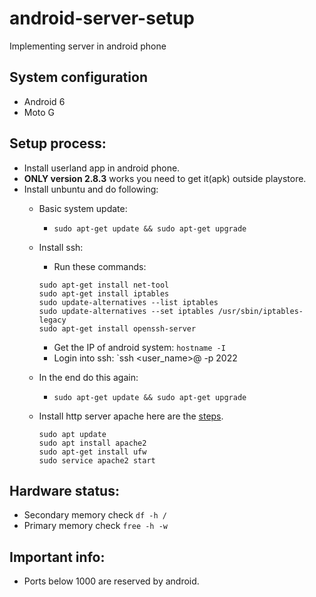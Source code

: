 # android-server-setup
Implementing server in android phone

## System configuration
* Android 6
* Moto G

## Setup process:
* Install userland app in android phone.
* **ONLY version 2.8.3** works you need to get it(apk) outside playstore.
* Install unbuntu and do following:
   *  Basic system update:
      *  `sudo apt-get update && sudo apt-get upgrade`
   *  Install ssh:
      *  Run these commands:
      ```
      sudo apt-get install net-tool
      sudo apt-get install iptables
      sudo update-alternatives --list iptables
      sudo update-alternatives --set iptables /usr/sbin/iptables-legacy
      sudo apt-get install openssh-server 
      ```
      *  Get the IP of android system:  `hostname -I`
      * Login into ssh: `ssh <user_name>@<ip of system> -p 2022
    
   *  In the end do this again:
      *  `sudo apt-get update && sudo apt-get upgrade`
   *  Install http server apache here are the [steps](https://ubuntu.com/tutorials/install-and-configure-apache#2-installing-apache).
      ```
      sudo apt update
      sudo apt install apache2
      sudo apt-get install ufw
      sudo service apache2 start
      ```
## Hardware status:
* Secondary memory check `df -h /`
* Primary memory check `free -h -w`

## Important info:
* Ports below 1000 are reserved by android.
